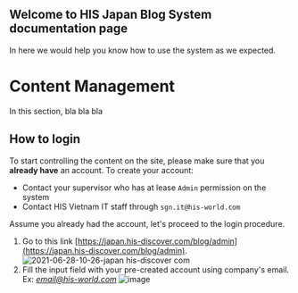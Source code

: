 Welcome to HIS Japan Blog System documentation page
---

In here we would help you know how to use the system as we expected.

# Content Management

In this section, bla bla bla

## How to login

To start controlling the content on the site, please make sure that you **already have** an account.
To create your account:
- Contact your supervisor who has at lease `Admin` permission on the system
- Contact HIS Vietnam IT staff through `sgn.it@his-world.com`

Assume you already had the account, let's proceed to the login procedure.
1. Go to this link [https://japan.his-discover.com/blog/admin](https://japan.his-discover.com/blog/admin).
![2021-06-28-10-26-japan his-discover com](https://user-images.githubusercontent.com/21214764/123575282-a29ea080-d7fb-11eb-9087-987ee20b3c99.png)
2. Fill the input field with your pre-created account using company's email. 
Ex: *email@his-world.com*
![image](https://user-images.githubusercontent.com/21214764/123575340-bba75180-d7fb-11eb-9914-b0be1e12cc2f.png)
